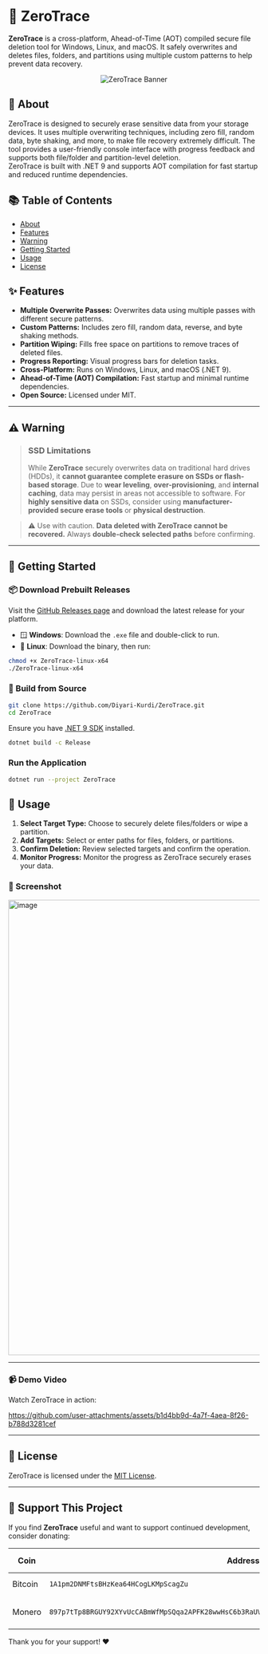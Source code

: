 # 📛 ZeroTrace

**ZeroTrace** is a cross-platform, Ahead-of-Time (AOT) compiled secure file deletion tool for Windows, Linux, and macOS. It safely overwrites and deletes files, folders, and partitions using multiple custom patterns to help prevent data recovery.
<p align="center">
  <img src="https://github.com/user-attachments/assets/1b22bb7c-5120-4997-a306-2f07da9ca02e" alt="ZeroTrace Banner" />
</p>

## 📄 About

ZeroTrace is designed to securely erase sensitive data from your storage devices. It uses multiple overwriting techniques, including zero fill, random data, byte shaking, and more, to make file recovery extremely difficult. The tool provides a user-friendly console interface with progress feedback and supports both file/folder and partition-level deletion.  
ZeroTrace is built with .NET 9 and supports AOT compilation for fast startup and reduced runtime dependencies.

## 📚 Table of Contents

- [About](#-about)
- [Features](#-features)
- [Warning](#️-warning)
- [Getting Started](#-getting-started)
- [Usage](#-usage)
- [License](#-license)

## ✨ Features

- **Multiple Overwrite Passes:** Overwrites data using multiple passes with different secure patterns.
- **Custom Patterns:** Includes zero fill, random data, reverse, and byte shaking methods.
- **Partition Wiping:** Fills free space on partitions to remove traces of deleted files.
- **Progress Reporting:** Visual progress bars for deletion tasks.
- **Cross-Platform:** Runs on Windows, Linux, and macOS (.NET 9).
- **Ahead-of-Time (AOT) Compilation:** Fast startup and minimal runtime dependencies.
- **Open Source:** Licensed under MIT.

---

## ⚠️ Warning

> ### **SSD Limitations**
>
> While **ZeroTrace** securely overwrites data on traditional hard drives (HDDs), it **cannot guarantee complete erasure on SSDs or flash-based storage**. Due to **wear leveling**, **over-provisioning**, and **internal caching**, data may persist in areas not accessible to software.
> For **highly sensitive data** on SSDs, consider using **manufacturer-provided secure erase tools** or **physical destruction**.

> ⚠️ Use with caution. **Data deleted with ZeroTrace cannot be recovered.**
> Always **double-check selected paths** before confirming.

---

## 🚀 Getting Started

### 📦 Download Prebuilt Releases

Visit the [GitHub Releases page](https://github.com/Diyari-Kurdi/ZeroTrace/releases) and download the latest release for your platform.

- 🪟 **Windows**: Download the `.exe` file and double-click to run.
- 🐧 **Linux**: Download the binary, then run:

```bash
chmod +x ZeroTrace-linux-x64
./ZeroTrace-linux-x64
````

### 🔧 Build from Source

```sh
git clone https://github.com/Diyari-Kurdi/ZeroTrace.git
cd ZeroTrace
```

Ensure you have [.NET 9 SDK](https://dotnet.microsoft.com/download/dotnet/9.0) installed.

```sh
dotnet build -c Release
```

### Run the Application

```sh
dotnet run --project ZeroTrace
```

## 📖 Usage

1. **Select Target Type:** Choose to securely delete files/folders or wipe a partition.
2. **Add Targets:** Select or enter paths for files, folders, or partitions.
3. **Confirm Deletion:** Review selected targets and confirm the operation.
4. **Monitor Progress:** Monitor the progress as ZeroTrace securely erases your data.



### 📸 Screenshot

<img width="1501" height="913" alt="image" src="https://github.com/user-attachments/assets/a1169d0a-0ded-40de-8bc2-951f63555ebf" />

---

### 📹 Demo Video

Watch ZeroTrace in action:

https://github.com/user-attachments/assets/b1d4bb9d-4a7f-4aea-8f26-b788d3281cef

---

## 📃 License

ZeroTrace is licensed under the [MIT License](https://github.com/Diyari-Kurdi/ZeroTrace?tab=MIT-1-ov-file).

---


## 💖 Support This Project

If you find **ZeroTrace** useful and want to support continued development, consider donating:

| Coin | Address                                                                                      | QR Code                                  |
|----------------|----------------------------------------------------------------------------------------------|------------------------------------------|
| Bitcoin | `1A1pm2DNMFtsBHzKea64HCogLKMpScagZu`                                                       | ![BTC QR](https://github.com/user-attachments/assets/a4bb3518-3aeb-4d66-84c4-f387ecbaba40)           |
| Monero | `897p7tTp8BRGUY92XYvUcCABmWfMpSQqa2APFK28wwHsC6b3RaUVPQ1EYyJ66jqLhxWdBLe9FvcHoAEn7K2PYhrAS7SJKGw` | ![XMR QR](https://github.com/user-attachments/assets/ab7ffec8-ac46-4ffd-8cdc-8cd72621974f)           |

Thank you for your support! ❤️

